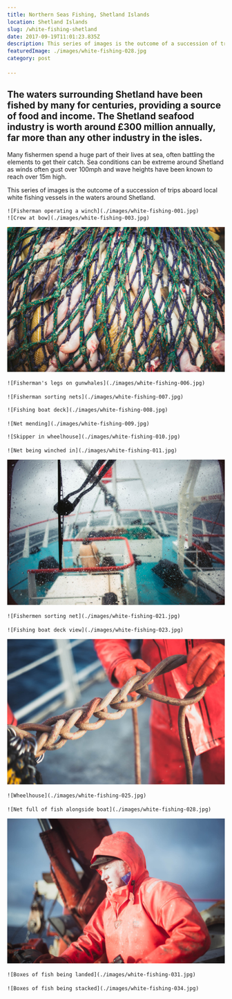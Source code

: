 ```yaml
---
title: Northern Seas Fishing, Shetland Islands
location: Shetland Islands
slug: /white-fishing-shetland
date: 2017-09-19T11:01:23.835Z
description: This series of images is the outcome of a succession of trips aboard local white fishing vessels in the waters around Shetland.
featuredImage: ./images/white-fishing-028.jpg
category: post

---
```

## The waters surrounding Shetland have been fished by many for centuries, providing a source of food and income.  The Shetland seafood industry is worth around £300 million annually, far more than any other industry in the isles.

Many fishermen spend a huge part of their lives at sea, often battling the elements to get their catch. Sea conditions can be extreme around Shetland as winds often gust over 100mph and wave heights have been known to reach over 15m high.

This series of images is the outcome of a succession of trips aboard local white fishing vessels in the waters around Shetland.

```grid|2
![Fisherman operating a winch](./images/white-fishing-001.jpg)
![Crew at bow](./images/white-fishing-003.jpg)
```

![Net full of fish](./images/white-fishing-002.jpg)

```grid|2
![Fisherman's legs on gunwhales](./images/white-fishing-006.jpg)

![Fisherman sorting nets](./images/white-fishing-007.jpg)
```

```grid|2
![Fishing boat deck](./images/white-fishing-008.jpg)

![Net mending](./images/white-fishing-009.jpg)
```

```grid|2
![Skipper in wheelhouse](./images/white-fishing-010.jpg)

![Net being winched in](./images/white-fishing-011.jpg)
```

![Stormy seas view from wheelhouse](./images/white-fishing-019.jpg)

```grid|2
![Fishermen sorting net](./images/white-fishing-021.jpg)

![Fishing boat deck view](./images/white-fishing-023.jpg)
```

![Tying the knot in the end of the net](./images/white-fishing-024.jpg)

```grid|2
![Wheelhouse](./images/white-fishing-025.jpg)

![Net full of fish alongside boat](./images/white-fishing-028.jpg)
```

![Fisherman operating crane](./images/white-fishing-027.jpg)

```grid|2
![Boxes of fish being landed](./images/white-fishing-031.jpg)

![Boxes of fish being stacked](./images/white-fishing-034.jpg)
```
